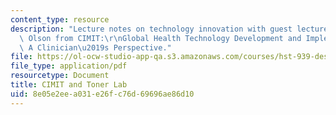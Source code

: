 ```yaml
---
content_type: resource
description: "Lecture notes on technology innovation with guest lecturer Kristian\
  \ Olson from CIMIT:\r\nGlobal Health Technology Development and Implementation:\
  \ A Clinician\u2019s Perspective."
file: https://ol-ocw-studio-app-qa.s3.amazonaws.com/courses/hst-939-designing-and-sustaining-technology-innovation-for-global-health-practice-spring-2008/8e05e2eea031e26fc76d69696ae86d10_lecture12.pdf
file_type: application/pdf
resourcetype: Document
title: CIMIT and Toner Lab
uid: 8e05e2ee-a031-e26f-c76d-69696ae86d10
---
```

